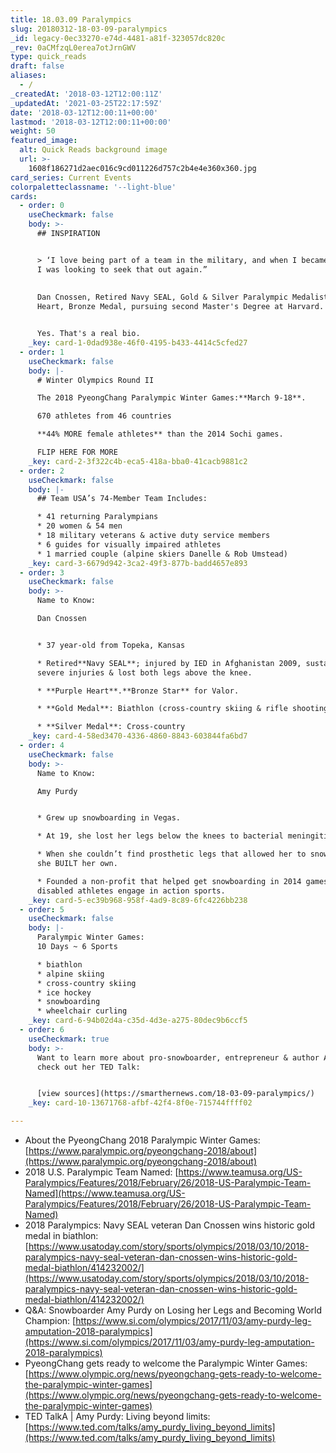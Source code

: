 ```yaml
---
title: 18.03.09 Paralympics
slug: 20180312-18-03-09-paralympics
_id: legacy-0ec33270-e74d-4481-a81f-323057dc820c
_rev: 0aCMfzqL0erea7otJrnGWV
type: quick_reads
draft: false
aliases:
  - /
_createdAt: '2018-03-12T12:00:11Z'
_updatedAt: '2021-03-25T22:17:59Z'
date: '2018-03-12T12:00:11+00:00'
lastmod: '2018-03-12T12:00:11+00:00'
weight: 50
featured_image:
  alt: Quick Reads background image
  url: >-
    1608f186271d2aec016c9cd011226d757c2b4e4e360x360.jpg
card_series: Current Events
colorpaletteclassname: '--light-blue'
cards:
  - order: 0
    useCheckmark: false
    body: >-
      ## INSPIRATION


      > ‘I love being part of a team in the military, and when I became injured
      I was looking to seek that out again.”  
        
        
      Dan Cnossen, Retired Navy SEAL, Gold & Silver Paralympic Medalist, Purple
      Heart, Bronze Medal, pursuing second Master's Degree at Harvard.


      Yes. That's a real bio.
    _key: card-1-0dad938e-46f0-4195-b433-4414c5cfed27
  - order: 1
    useCheckmark: false
    body: |-
      # Winter Olympics Round II

      The 2018 PyeongChang Paralympic Winter Games:**March 9-18**.

      670 athletes from 46 countries

      **44% MORE female athletes** than the 2014 Sochi games.

      FLIP HERE FOR MORE
    _key: card-2-3f322c4b-eca5-418a-bba0-41cacb9881c2
  - order: 2
    useCheckmark: false
    body: |-
      ## Team USA’s 74-Member Team Includes:

      * 41 returning Paralympians
      * 20 women & 54 men
      * 18 military veterans & active duty service members
      * 6 guides for visually impaired athletes
      * 1 married couple (alpine skiers Danelle & Rob Umstead)
    _key: card-3-6679d942-3ca2-49f3-877b-badd4657e893
  - order: 3
    useCheckmark: false
    body: >-
      Name to Know:  

      Dan Cnossen


      * 37 year-old from Topeka, Kansas

      * Retired**Navy SEAL**; injured by IED in Afghanistan 2009, sustained
      severe injuries & lost both legs above the knee.

      * **Purple Heart**.**Bronze Star** for Valor.

      * **Gold Medal**: Biathlon (cross-country skiing & rifle shooting)

      * **Silver Medal**: Cross-country
    _key: card-4-58ed3470-4336-4860-8843-603844fa6bd7
  - order: 4
    useCheckmark: false
    body: >-
      Name to Know:  

      Amy Purdy


      * Grew up snowboarding in Vegas.

      * At 19, she lost her legs below the knees to bacterial meningitis.

      * When she couldn’t find prosthetic legs that allowed her to snowboard,
      she BUILT her own.

      * Founded a non-profit that helped get snowboarding in 2014 games & helps
      disabled athletes engage in action sports.
    _key: card-5-ec39b968-958f-4ad9-8c89-6fc4226bb238
  - order: 5
    useCheckmark: false
    body: |-
      Paralympic Winter Games:  
      10 Days ~ 6 Sports

      * biathlon
      * alpine skiing
      * cross-country skiing
      * ice hockey
      * snowboarding
      * wheelchair curling
    _key: card-6-94b02d4a-c35d-4d3e-a275-80dec9b6ccf5
  - order: 6
    useCheckmark: true
    body: >-
      Want to learn more about pro-snowboarder, entrepreneur & author Amy Purdy,
      check out her TED Talk:


      [view sources](https://smarthernews.com/18-03-09-paralympics/)
    _key: card-10-13671768-afbf-42f4-8f0e-715744ffff02

---
```

* About the PyeongChang 2018 Paralympic Winter Games: [https://www.paralympic.org/pyeongchang-2018/about](https://www.paralympic.org/pyeongchang-2018/about)
* 2018 U.S. Paralympic Team Named: [https://www.teamusa.org/US-Paralympics/Features/2018/February/26/2018-US-Paralympic-Team-Named](https://www.teamusa.org/US-Paralympics/Features/2018/February/26/2018-US-Paralympic-Team-Named)
* 2018 Paralympics: Navy SEAL veteran Dan Cnossen wins historic gold medal in biathlon: [https://www.usatoday.com/story/sports/olympics/2018/03/10/2018-paralympics-navy-seal-veteran-dan-cnossen-wins-historic-gold-medal-biathlon/414232002/](https://www.usatoday.com/story/sports/olympics/2018/03/10/2018-paralympics-navy-seal-veteran-dan-cnossen-wins-historic-gold-medal-biathlon/414232002/)
* Q&A: Snowboarder Amy Purdy on Losing her Legs and Becoming World Champion: [https://www.si.com/olympics/2017/11/03/amy-purdy-leg-amputation-2018-paralympics](https://www.si.com/olympics/2017/11/03/amy-purdy-leg-amputation-2018-paralympics)
* PyeongChang gets ready to welcome the Paralympic Winter Games: [https://www.olympic.org/news/pyeongchang-gets-ready-to-welcome-the-paralympic-winter-games](https://www.olympic.org/news/pyeongchang-gets-ready-to-welcome-the-paralympic-winter-games)
* TED TalkA | Amy Purdy: Living beyond limits: [https://www.ted.com/talks/amy_purdy_living_beyond_limits](https://www.ted.com/talks/amy_purdy_living_beyond_limits)